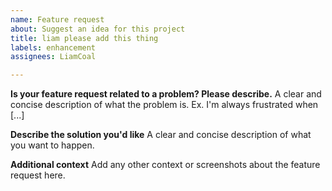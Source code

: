 ```yaml
---
name: Feature request
about: Suggest an idea for this project
title: liam please add this thing
labels: enhancement
assignees: LiamCoal

---
```


**Is your feature request related to a problem? Please describe.**
A clear and concise description of what the problem is. Ex. I'm always frustrated when [...]

**Describe the solution you'd like**
A clear and concise description of what you want to happen.

**Additional context**
Add any other context or screenshots about the feature request here.
